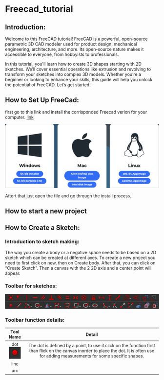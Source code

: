 # Freecad_tutorial

## Introduction:

Welcome to this FreeCAD tutorial! FreeCAD is a powerful, open-source parametric 3D CAD modeler used for product design, mechanical engineering, architecture, and more. Its open-source nature makes it accessible to everyone, from hobbyists to professionals.

In this tutorial, you'll learn how to create 3D shapes starting with 2D sketches. We’ll cover essential operations like extrusion and revolving to transform your sketches into complex 3D models. Whether you’re a beginner or looking to enhance your skills, this guide will help you unlock the potential of FreeCAD. Let’s get started!

## How to Set Up FreeCad:

first go to this link and install the corrisponded Freecad verion for your computer.
[link](https://www.freecad.org/downloads.php)

![download_page](download_page.png)

Aftert that just open the file and go through the install process.

## How to start a new project

## How to Create a Sketch:

### Introduction to sketch making:

The way you create a body or a negative space needs to be based on a 2D sketch which can be created at different axes. To create a new project you need to first click on new, then on Create body. After that, you can click on “Create Sketch”. Then a canvas with the 2 2D axis and a center point will appear.

### Toolbar for sketches:

![toolbar](toolbar.png)

### Toolbar function details:

|Tool Name|Detail|
|:-:|:-:|
|dot <br /> ![dot](dot)|The dot is defined by a point, to use it click on the function first than flick on the canvas inorder to place the dot. It is often use for adding measurements for some specific shapes.|
|line||
|arc||

